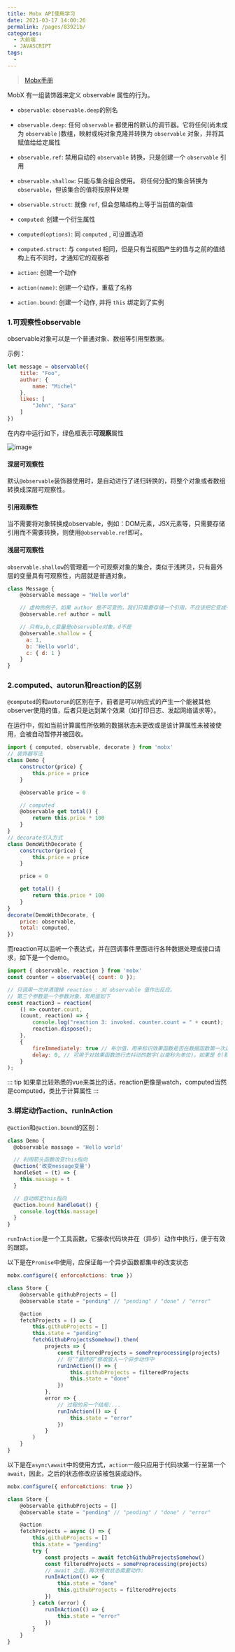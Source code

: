 ```yaml
---
title: Mobx API使用学习
date: 2021-03-17 14:00:26
permalink: /pages/83921b/
categories:
  - 大前端
  - JAVASCRIPT
tags:
  - 
---
```


> [Mobx手册](https://cn.mobx.js.org/)

MobX 有一组装饰器来定义 observable 属性的行为。

* `observable`: `observable.deep`的别名
* `observable.deep`: 任何 `observable` 都使用的默认的调节器。它将任何(尚未成为 `observable` )数组，映射或纯对象克隆并转换为 `observable` 对象，并将其赋值给给定属性
* `observable.ref`: 禁用自动的 `observable` 转换，只是创建一个 `observable` 引用
* `observable.shallow`: 只能与集合组合使用。 将任何分配的集合转换为 `observable`，但该集合的值将按原样处理
* `observable.struct`: 就像 `ref`, 但会忽略结构上等于当前值的新值
  
* `computed`: 创建一个衍生属性
* `computed(options)`: 同 `computed` , 可设置选项
* `computed.struct`: 与 `computed` 相同，但是只有当视图产生的值与之前的值结构上有不同时，才通知它的观察者
  
* `action`: 创建一个动作
* `action(name)`: 创建一个动作，重载了名称
* `action.bound`: 创建一个动作, 并将 `this` 绑定到了实例

### 1.可观察性observable

observable对象可以是一个普通对象、数组等引用型数据。

示例：

```js
let message = observable({
    title: "Foo",
    author: {
        name: "Michel"
    },
    likes: [
        "John", "Sara"
    ]
})
```

在内存中运行如下，绿色框表示**可观察**属性

![image](https://cn.mobx.js.org/images/observed-refs.png)

#### 深层可观察性

默认`@observable`装饰器使用时，是自动进行了递归转换的，将整个对象或者数组转换成深层可观察性。

#### 引用观察性

当不需要将对象转换成observable，例如：DOM元素，JSX元素等，只需要存储引用而不需要转换，则使用`@observable.ref`即可。

#### 浅层可观察性

`observable.shallow`的管理着一个可观察对象的集合，类似于浅拷贝，只有最外层的变量具有可观察性，内层就是普通对象。

```js
class Message {
    @observable message = "Hello world"

    // 虚构的例子，如果 author 是不可变的，我们只需要存储一个引用，不应该把它变成一个可变的 observable 对象
    @observable.ref author = null

    // 只有a,b,c变量是observable对象，d不是
    @observable.shallow = {
      a: 1,
      b: 'Hello world',
      c: { d: 1 }
    }
}
```

### 2.computed、autorun和reaction的区别

`@computed`的和`autorun`的区别在于，前者是可以响应式的产生一个能被其他observer使用的值，后者只是达到某个效果（如打印日志、发起网络请求等）。

在运行中，假如当前计算属性所依赖的数据状态未更改或是该计算属性未被被使用，会被自动暂停并被回收。

```js
import { computed, observable, decorate } from 'mobx'
// 装饰器写法
class Demo {
    constructor(price) {
        this.price = price
    }

    @observable price = 0

    // computed
    @observable get total() {
        return this.price * 100
    }
}
// decorate引入方式
class DemoWithDecorate {
    constructor(price) {
        this.price = price
    }

    price = 0

    get total() {
        return this.price * 100
    }
}
decorate(DemoWithDecorate, {
    price: observable,
    total: computed,
})
```

而reaction可以监听一个表达式，并在回调事件里面进行各种数据处理或接口请求，如下是一个demo。

```js
import { observable, reaction } from 'mobx'
const counter = observable({ count: 0 });

// 只调用一次并清理掉 reaction : 对 observable 值作出反应。
// 第三个参数是一个参数对象，常用值如下
const reaction3 = reaction(
    () => counter.count,
    (count, reaction) => {
        console.log("reaction 3: invoked. counter.count = " + count);
        reaction.dispose();
    },
    {
        fireImmediately: true // 布尔值，用来标识效果函数是否在数据函数第一次运行后立即触发。默认值是 false
        delay: 0, // 可用于对效果函数进行去抖动的数字(以毫秒为单位)。如果是 0(默认值) 的话，那么不会进行去抖
    }
);
```

::: tip
如果拿比较熟悉的vue来类比的话，reaction更像是watch，computed当然是computed，类比于计算属性
:::

### 3.绑定动作action、runInAction

`@action`和`@action.bound`的区别：

```js
class Demo {
  @observable massage = 'Hello world'

  // 利用箭头函数改变this指向
  @action('改变message变量')
  handleSet = (t) => {
    this.massage = t
  }

  // 自动绑定this指向
  @action.bound handleGet() {
    console.log(this.massage)
  }
}
```

`runInAction`是一个工具函数，它接收代码块并在（异步）动作中执行，便于有效的跟踪。

以下是在`Promise`中使用，应保证每一个异步函数都集中的改变状态

```js
mobx.configure({ enforceActions: true })

class Store {
    @observable githubProjects = []
    @observable state = "pending" // "pending" / "done" / "error"

    @action
    fetchProjects = () => {
        this.githubProjects = []
        this.state = "pending"
        fetchGithubProjectsSomehow().then(
            projects => {
                const filteredProjects = somePreprocessing(projects)
                // 将‘“最终的”修改放入一个异步动作中
                runInAction(() => {
                    this.githubProjects = filteredProjects
                    this.state = "done"
                })
            },
            error => {
                // 过程的另一个结局:...
                runInAction(() => {
                    this.state = "error"
                })
            }
        )
    }
}
```

以下是在`async\await`中的使用方式，`action`一般只应用于代码块第一行至第一个`await`，因此，之后的状态修改应该被包装成动作。

```js
mobx.configure({ enforceActions: true })

class Store {
    @observable githubProjects = []
    @observable state = "pending" // "pending" / "done" / "error"

    @action
    fetchProjects = async () => {
        this.githubProjects = []
        this.state = "pending"
        try {
            const projects = await fetchGithubProjectsSomehow()
            const filteredProjects = somePreprocessing(projects)
            // await 之后，再次修改状态需要动作:
            runInAction(() => {
                this.state = "done"
                this.githubProjects = filteredProjects
            })
        } catch (error) {
            runInAction(() => {
                this.state = "error"
            })
        }
    }
}
```
